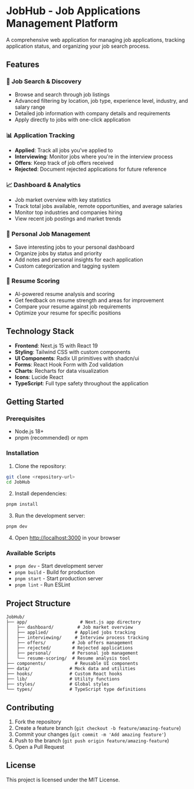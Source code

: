 # JobHub - Job Applications Management Platform

A comprehensive web application for managing job applications, tracking application status, and organizing your job search process.

## Features

### 🎯 Job Search & Discovery
- Browse and search through job listings
- Advanced filtering by location, job type, experience level, industry, and salary range
- Detailed job information with company details and requirements
- Apply directly to jobs with one-click application

### 📊 Application Tracking
- **Applied**: Track all jobs you've applied to
- **Interviewing**: Monitor jobs where you're in the interview process
- **Offers**: Keep track of job offers received
- **Rejected**: Document rejected applications for future reference

### 📈 Dashboard & Analytics
- Job market overview with key statistics
- Track total jobs available, remote opportunities, and average salaries
- Monitor top industries and companies hiring
- View recent job postings and market trends

### 📝 Personal Job Management
- Save interesting jobs to your personal dashboard
- Organize jobs by status and priority
- Add notes and personal insights for each application
- Custom categorization and tagging system

### 🎯 Resume Scoring
- AI-powered resume analysis and scoring
- Get feedback on resume strength and areas for improvement
- Compare your resume against job requirements
- Optimize your resume for specific positions

## Technology Stack

- **Frontend**: Next.js 15 with React 19
- **Styling**: Tailwind CSS with custom components
- **UI Components**: Radix UI primitives with shadcn/ui
- **Forms**: React Hook Form with Zod validation
- **Charts**: Recharts for data visualization
- **Icons**: Lucide React
- **TypeScript**: Full type safety throughout the application

## Getting Started

### Prerequisites
- Node.js 18+ 
- pnpm (recommended) or npm

### Installation

1. Clone the repository:
```bash
git clone <repository-url>
cd JobHub
```

2. Install dependencies:
```bash
pnpm install
```

3. Run the development server:
```bash
pnpm dev
```

4. Open [http://localhost:3000](http://localhost:3000) in your browser

### Available Scripts

- `pnpm dev` - Start development server
- `pnpm build` - Build for production
- `pnpm start` - Start production server
- `pnpm lint` - Run ESLint

## Project Structure

```
JobHub/
├── app/                    # Next.js app directory
│   ├── dashboard/         # Job market overview
│   ├── applied/          # Applied jobs tracking
│   ├── interviewing/     # Interview process tracking
│   ├── offers/          # Job offers management
│   ├── rejected/        # Rejected applications
│   ├── personal/        # Personal job management
│   └── resume-scoring/  # Resume analysis tool
├── components/           # Reusable UI components
├── data/               # Mock data and utilities
├── hooks/              # Custom React hooks
├── lib/                # Utility functions
├── styles/             # Global styles
└── types/              # TypeScript type definitions
```

## Contributing

1. Fork the repository
2. Create a feature branch (`git checkout -b feature/amazing-feature`)
3. Commit your changes (`git commit -m 'Add amazing feature'`)
4. Push to the branch (`git push origin feature/amazing-feature`)
5. Open a Pull Request

## License

This project is licensed under the MIT License.